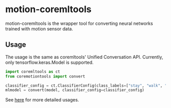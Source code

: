 # motion-coremltools

motion-coremltools is the wrapper tool for converting neural networks trained with motion sensor data.

## Usage
The usage is the same as coremltools' Unified Conversation API. Currently, only tensorflow.keras.Model is supported.

```python
import coremltools as ct
from coremotiontools import convert

classifier_config = ct.ClassifierConfig(class_labels=["stay", "walk", "jog", "skip", "stUp", "stDown"])
mlmodel = convert(model, classifier_config=classifier_config)
```

See [here](https://github.com/Shakshi3104/TF_CNN_Collection_to_CoreML/blob/master/main.py) for more detailed usages.
